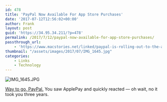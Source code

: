 ```yaml
---
id: 478
title: 'PayPal Now Available For App Store Purchases'
date: '2017-07-12T12:56:02+00:00'
author: Frank
layout: post
guid: 'https://34.95.34.211/?p=478'
permalink: /2017/7/12/paypal-now-available-for-app-store-purchases/
passthrough_url:
    - 'https://www.macstories.net/linked/paypal-is-rolling-out-to-the-app-store-apple-music-itunes-and-ibooks/'
thumbnail: "/assets/images/2017/07/IMG_1645.jpg"
categories:
    - Links
    - Technology
---
```


![IMG_1645.JPG]({{site.url}}{{site.baseurl}}/assets/images/2017/07/IMG_1645.JPG)

[Way to go, PayPal.](https://www.macstories.net/linked/paypal-is-rolling-out-to-the-app-store-apple-music-itunes-and-ibooks/) You saw ApplePay and quickly reacted — oh wait, no it took you three years.